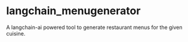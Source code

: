# langchain_menugenerator
A langchain-ai powered tool to generate restaurant menus for the given cuisine.
